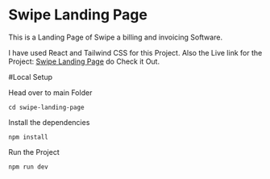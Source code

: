 # Swipe Landing Page
This is a Landing Page of Swipe a billing and invoicing Software. 

I have used React and Tailwind CSS for this Project. Also the Live link for the Project: [Swipe Landing Page](https://swipe-landing-page-one.vercel.app/) do Check it Out.

#Local Setup

Head over to main Folder
```
cd swipe-landing-page
```

Install the dependencies
```
npm install
```
Run the Project
```
npm run dev
```

